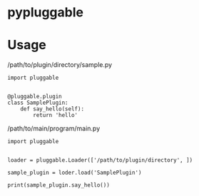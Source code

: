 # pypluggable

# Usage

/path/to/plugin/directory/sample.py

```py3
import pluggable


@pluggable.plugin
class SamplePlugin:
    def say_hello(self):
        return 'hello'
```

/path/to/main/program/main.py

```py3
import pluggable


loader = pluggable.Loader(['/path/to/plugin/directory', ])

sample_plugin = loder.load('SamplePlugin')

print(sample_plugin.say_hello())
```
